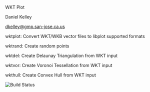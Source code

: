 WKT Plot

Daniel Kelley

dkelley@gmp.san-jose.ca.us

wktplot: Convert WKT/WKB vector files to libplot supported formats

wktrand: Create random points

wktdel:  Create Delaunay Triangulation from WKT input

wktvor:  Create Voronoi Tessellation from WKT input

wkthull:  Create Convex Hull from WKT input

![Build Status](https://github.com/daniel-kelley/wktplot/workflows/Build/badge.svg)
